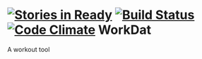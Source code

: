 [![Stories in Ready](https://badge.waffle.io/WinkyProductions/WorkDat.png?label=ready&title=Ready)](https://waffle.io/WinkyProductions/WorkDat) [![Build Status](https://travis-ci.org/WinkyProductions/WorkDat.svg?branch=master)](https://travis-ci.org/WinkyProductions/WorkDat) [![Code Climate](https://codeclimate.com/github/WinkyProductions/WorkDat/badges/gpa.svg)](https://codeclimate.com/github/WinkyProductions/WorkDat)
WorkDat
=======

A workout tool
